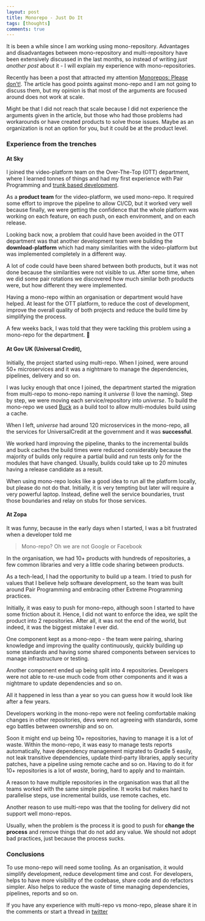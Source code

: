 ```yaml
---
layout: post
title: Monorepo - Just Do It
tags: [thoughts]
comments: true
---
```


It is been a while since I am working using mono-repository. Advantages and disadvantages between mono-repository and multi-repository have been extensively discussed in the last months, so instead of writing *just another post* about it - I will explain my experience with mono-repositories.

Recently has been a post that attracted my attention [Monorepos: Please don’t!](https://medium.com/@mattklein123/monorepos-please-dont-e9a279be011b). 
The article has good points against mono-repo and I am not going to discuss them, but my opinion is that most of the arguments are focused around does not work at scale. 

Might be that I did not reach that scale because I did not experience the arguments given in the article, but those who had those problems had workarounds or have created products to solve those issues. Maybe as an organization is not an option for you, but it could be at the product level.
### Experience from the trenches

#### At **Sky** 

I joined the video-platform team on the Over-The-Top (OTT) department, where I learned tonnes of things and had my first experience with Pair Programming and [trunk based development](https://trunkbaseddevelopment.com/).

As a **product team** for the video-platform, we used mono-repo. It required some effort to improve the pipeline to allow CI/CD, but it worked very well because finally, we were getting the confidence that the whole platform was working on each feature, on each push, on each environment, and on each release.

Looking back now, a problem that could have been avoided in the OTT department was that another development team were building the **download-platform** which had many similarities with the video-platform but was implemented completely in a different way.

A lot of code could have been shared between both products, but it was not done because the similarities were not visible to us. 
After some time, when we did some pair rotations we discovered how much similar both products were, but how different they were implemented.

Having a mono-repo within an organisation or department would have helped. At least for the OTT platform, to reduce the cost of development, improve the overall quality of both projects and reduce the build time by simplifying the process.

A few weeks back, I was told that they were tackling this problem using a mono-repo for the department. :rocket:

#### At **Gov UK (Universal Credit)**, 

Initially, the project started using multi-repo. When I joined, were around 50+ microservices and it was a nightmare to manage the dependencies, pipelines, delivery and so on.

I was lucky enough that once I joined, the department started the migration from multi-repo to mono-repo naming it *universe* (I love the naming). 
Step by step, we were moving each service/repository into *universe*. To build the mono-repo we used [Buck](https://buckbuild.com) as a build tool to allow multi-modules build using a cache.

When I left, *universe* had around 120 microservices in the mono-repo, all the services for UniversalCredit at the government and it was **successful**.

We worked hard improving the pipeline, thanks to the incremental builds and buck caches the build times were reduced considerably because the majority of builds only require a partial build and run tests only for the modules that have changed. 
Usually, builds could take up to 20 minutes having a release candidate as a result.

When using mono-repo looks like a good idea to run all the platform locally, but please do not do that. Initially, it is very tempting but later will require a very powerful laptop. Instead, define well the service boundaries, trust those boundaries and relay on stubs for those services.
 
#### At Zopa

It was funny, because in the early days when I started, I was a bit frustrated when a developer told me
> Mono-repo? Oh we are not Google or Facebook

In the organisation, we had 10+ products with hundreds of repositories, a few common libraries and very a little code sharing between products. 
 
As a tech-lead, I had the opportunity to build up a team. I tried to push for values that I believe help software development, so the team was built around Pair Programming and embracing other Extreme Programming practices.

Initially, it was easy to push for mono-repo, although soon I started to have some friction about it. Hence, I did not want to enforce the idea, we split the product into 2 repositories. After all, it was not the end of the world, but indeed, it was the biggest mistake I ever did. 

One component kept as a mono-repo - the team were pairing, sharing knowledge and improving the quality continuously, quickly building up some standards and having some shared components between services to manage infrastructure or testing.

Another component ended up being split into 4 repositories. Developers were not able to re-use much code from other components and it was a nightmare to update dependencies and so on.

All it happened in less than a year so you can guess how it would look like after a few years. 

Developers working in the mono-repo were not feeling comfortable making changes in other repositories, devs were not agreeing with standards, some ego battles between ownership and so on.

Soon it might end up being 10+ repositories, having to manage it is a lot of waste. Within the mono-repo, it was easy to manage tests reports automatically, have dependency management migrated to Gradle 5 easily, not leak transitive dependencies, update third-party libraries, apply security patches, have a pipeline using remote cache and so on. Having to do it for 10+ repositories is a lot of *waste*, boring, hard to apply and to maintain.

A reason to have multiple repositories in the organisation was that all the teams worked with the same simple pipeline. It works but makes hard to parallelise steps, use incremental builds, use remote caches, etc. 

Another reason to use multi-repo was that the tooling for delivery did not support well mono-repos. 

Usually, when the problem is the process it is good to push for **change the process** 
and remove things that do not add any value. We should not adopt bad practices, 
just because the process sucks.

### Conclusions

To use mono-repo will need some tooling. As an organisation, it would simplify development, reduce development time and cost. 
For developers, helps to have more visibility of the codebase, share code and do refactors simpler.  Also helps to reduce the waste of time managing dependencies, pipelines, reports and so on.

If you have any experience with multi-repo vs mono-repo, please share it in the comments or start a thread in [twitter](https://twitter.com/MuSTa1nE)

